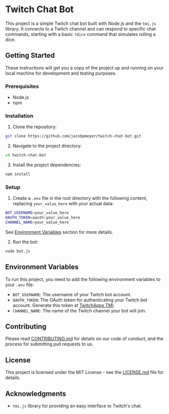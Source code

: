 # Twitch Chat Bot

This project is a simple Twitch chat bot built with Node.js and the `tmi.js` library. It connects to a Twitch channel and can respond to specific chat commands, starting with a basic `!dice` command that simulates rolling a dice.

## Getting Started

These instructions will get you a copy of the project up and running on your local machine for development and testing purposes.

### Prerequisites

- Node.js
- npm

### Installation

1. Clone the repository:
```bash
git clone https://github.com/jacobpmeyer/twitch-chat-bot.git
```

2. Navigate to the project directory:
```bash
cd twitch-chat-bot
```

3. Install the project dependencies:
```bash
npm install
```

### Setup

1. Create a `.env` file in the root directory with the following content, replacing `your_value_here` with your actual data:
```bash
BOT_USERNAME=your_value_here
OAUTH_TOKEN=oauth:your_value_here
CHANNEL_NAME=your_value_here
```
See [Environment Variables](#environment-variables) section for more details.

2. Run the bot:
```bash
node bot.js
```

## Environment Variables

To run this project, you need to add the following environment variables to your `.env` file:

- `BOT_USERNAME`: The username of your Twitch bot account.
- `OAUTH_TOKEN`: The OAuth token for authenticating your Twitch bot account. Generate this token at [TwitchApps TMI](https://twitchapps.com/tmi/).
- `CHANNEL_NAME`: The name of the Twitch channel your bot will join.

## Contributing

Please read [CONTRIBUTING.md](CONTRIBUTING.md) for details on our code of conduct, and the process for submitting pull requests to us.

## License

This project is licensed under the MIT License - see the [LICENSE.md](LICENSE.md) file for details.

## Acknowledgments

- `tmi.js` library for providing an easy interface to Twitch's chat.
